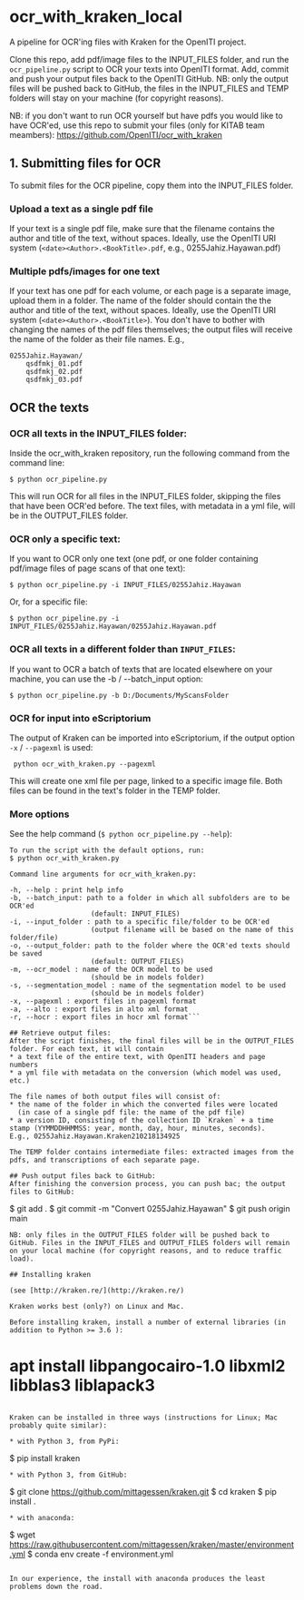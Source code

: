 # ocr_with_kraken_local
A pipeline for OCR'ing files with Kraken for the OpenITI project.

Clone this repo, add pdf/image files to the INPUT_FILES folder,
and run the `ocr_pipeline.py` script to OCR your texts into OpenITI format.
Add, commit and push your output files back to the OpenITI GitHub. 
NB: only the output files will be pushed back to GitHub,
the files in the INPUT_FILES and TEMP folders will stay on your machine
(for copyright reasons).

NB: if you don't want to run OCR yourself but have pdfs you would like to have OCR'ed, use this repo to submit your files (only for KITAB team meambers): 
https://github.com/OpenITI/ocr_with_kraken

## 1. Submitting files for OCR

To submit files for the OCR pipeline, copy them into the INPUT_FILES folder. 

### Upload a text as a single pdf file

If your text is a single pdf file, make sure that the filename contains the author and title of the text, without spaces. Ideally, use the OpenITI URI system (`<date><Author>.<BookTitle>.pdf`, e.g., 0255Jahiz.Hayawan.pdf)

### Multiple pdfs/images for one text
If your text has one pdf for each volume, or each page is a separate image, upload them in a folder. The name of the folder should contain the the author and title of the text, without spaces. Ideally, use the OpenITI URI system (`<date><Author>.<BookTitle>`). You don't have to bother with changing the names of the pdf files themselves; the output files will receive the name of the folder as their file names.
E.g., 
```
0255Jahiz.Hayawan/
    qsdfmkj_01.pdf
    qsdfmkj_02.pdf
    qsdfmkj_03.pdf
```

## OCR the texts

### OCR all texts in the INPUT_FILES folder:
Inside the ocr_with_kraken repository, run the following command from the command line: 
```
$ python ocr_pipeline.py
```
This will run OCR for all files in the INPUT_FILES folder, skipping the files that have been OCR'ed before.
The text files, with metadata in a yml file, will be in the OUTPUT_FILES folder. 

### OCR only a specific text:
If you want to OCR only one text (one pdf, or one folder containing pdf/image files of page scans of that one text): 

```
$ python ocr_pipeline.py -i INPUT_FILES/0255Jahiz.Hayawan
```
Or, for a specific file:
```
$ python ocr_pipeline.py -i INPUT_FILES/0255Jahiz.Hayawan/0255Jahiz.Hayawan.pdf
```

### OCR all texts in a different folder than `INPUT_FILES`: 
If you want to OCR a batch of texts that are located elsewhere on your machine, you can use the -b / --batch_input option: 

```
$ python ocr_pipeline.py -b D:/Documents/MyScansFolder
```

### OCR for input into eScriptorium
The output of Kraken can be imported into eScriptorium, if the output option `-x` / `--pagexml` is used: 

```
 python ocr_with_kraken.py --pagexml
```

This will create one xml file per page, linked to a specific image file.
Both files can be found in the text's folder in the TEMP folder. 


### More options
See the help command (`$ python ocr_pipeline.py --help`):

```
To run the script with the default options, run:
$ python ocr_with_kraken.py

Command line arguments for ocr_with_kraken.py:

-h, --help : print help info
-b, --batch_input: path to a folder in which all subfolders are to be OCR'ed
                    (default: INPUT_FILES)
-i, --input_folder : path to a specific file/folder to be OCR'ed
                    (output filename will be based on the name of this folder/file)
-o, --output_folder: path to the folder where the OCR'ed texts should be saved
                    (default: OUTPUT_FILES)
-m, --ocr_model : name of the OCR model to be used
                    (should be in models folder)
-s, --segmentation_model : name of the segmentation model to be used
                    (should be in models folder)
-x, --pagexml : export files in pagexml format
-a, --alto : export files in alto xml format
-r, --hocr : export files in hocr xml format```

## Retrieve output files:
After the script finishes, the final files will be in the OUTPUT_FILES folder. For each text, it will contain
* a text file of the entire text, with OpenITI headers and page numbers
* a yml file with metadata on the conversion (which model was used, etc.)

The file names of both output files will consist of:
* the name of the folder in which the converted files were located
  (in case of a single pdf file: the name of the pdf file)
* a version ID, consisting of the collection ID `Kraken` + a time stamp (YYMMDDHHMMSS: year, month, day, hour, minutes, seconds).
E.g., 0255Jahiz.Hayawan.Kraken210218134925

The TEMP folder contains intermediate files: extracted images from the pdfs, and transcriptions of each separate page.

## Push output files back to GitHub:
After finishing the conversion process, you can push bac; the output files to GitHub: 

```
$ git add .
$ git commit -m "Convert 0255Jahiz.Hayawan"
$ git push origin main
```
NB: only files in the OUTPUT_FILES folder will be pushed back to GitHub. Files in the INPUT_FILES and OUTPUT_FILES folders will remain on your local machine (for copyright reasons, and to reduce traffic load).

## Installing kraken 

(see [http://kraken.re/](http://kraken.re/)

Kraken works best (only?) on Linux and Mac. 

Before installing kraken, install a number of external libraries (in addition to Python >= 3.6 ): 

```
# apt install libpangocairo-1.0 libxml2 libblas3 liblapack3
```

Kraken can be installed in three ways (instructions for Linux; Mac probably quite similar):

* with Python 3, from PyPi: 
```
$ pip install kraken
```
* with Python 3, from GitHub:
```
$ git clone https://github.com/mittagessen/kraken.git
$ cd kraken
$ pip install .
```
* with anaconda:
```
$ wget https://raw.githubusercontent.com/mittagessen/kraken/master/environment.yml
$ conda env create -f environment.yml
```

In our experience, the install with anaconda produces the least problems down the road. 